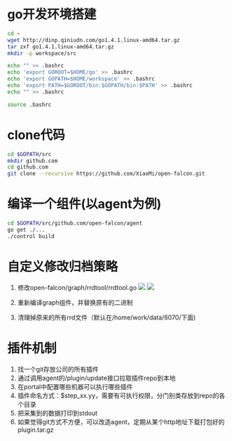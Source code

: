# go开发环境搭建
```bash
cd ~
wget http://dinp.qiniudn.com/go1.4.1.linux-amd64.tar.gz
tar zxf go1.4.1.linux-amd64.tar.gz
mkdir -p workspace/src

echo "" >> .bashrc
echo 'export GOROOT=$HOME/go' >> .bashrc
echo 'export GOPATH=$HOME/workspace' >> .bashrc
echo 'export PATH=$GOROOT/bin:$GOPATH/bin:$PATH' >> .bashrc
echo "" >> .bashrc

source .bashrc
```

# clone代码

```bash
cd $GOPATH/src
mkdir github.com
cd github.com
git clone --recursive https://github.com/XiaoMi/open-falcon.git
```

# 编译一个组件(以agent为例)
```bash
cd $GOPATH/src/github.com/open-falcon/agent
go get ./...
./control build
```

# 自定义修改归档策略
1. 修改open-falcon/graph/rrdtool/rrdtool.go
![](https://raw.githubusercontent.com/open-falcon/doc/master/img/custom-rra-1.png)
![](https://raw.githubusercontent.com/open-falcon/doc/master/img/custom-rra-2.png)

2. 重新编译graph组件，并替换原有的二进制

3. 清理掉原来的所有rrd文件（默认在/home/work/data/6070/下面)

# 插件机制
1. 找一个git存放公司的所有插件
2. 通过调用agent的/plugin/update接口拉取插件repo到本地
3. 在portal中配置哪些机器可以执行哪些插件
4. 插件命名方式：$step_xx.yy，需要有可执行权限，分门别类存放到repo的各个目录
5. 把采集到的数据打印到stdout
6. 如果觉得git方式不方便，可以改造agent，定期从某个http地址下载打包好的plugin.tar.gz

